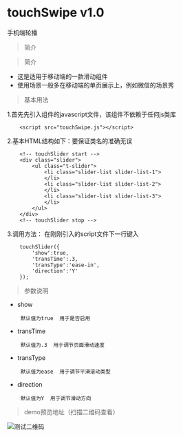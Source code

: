 # touchSwipe v1.0
手机端轮播
>简介

>简介

+ 这是适用于移动端的一款滑动组件
+ 使用场景一般多在移动端的单页展示上，例如微信的场景秀

>基本用法

1.首先先引入组件的javascript文件，该组件不依赖于任何js类库

		<script src="touchSwipe.js"></script>
        
2.基本HTML结构如下：要保证类名的准确无误

		<!-- touchSlider start -->
		<div class="slider">
			<ul class="t-slider">
				<li class="slider-list slider-list-1">
				</li>
				<li class="slider-list slider-list-2">
				</li>
				<li class="slider-list slider-list-3">
				</li>
			</ul>
		</div>
	    <!-- touchSlider stop -->
        
 3.调用方法：
 在刚刚引入的script文件下一行键入
 
 		touchSlider({
			'show':true,
			'transTime':.3,
			'transType':'ease-in',
			'direction':'Y'
		});
        
 >参数说明
 
 + show
 
 		默认值为true  用于是否启用
        
 + transTime
 
 		默认值为.3  用于调节页面滑动速度
        
 + transType
 
 		默认值为ease  用于调节平滑滚动类型
        
 + direction
 
 		默认值为Y  用于调节滑动方向

>demo预览地址（扫描二维码查看）

![测试二维码](http://www.wangwenyu.com//content/images/2015/01/ZWB7H-S4-9--BWG-U4--COJ.jpg)
